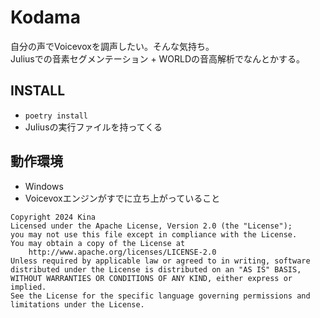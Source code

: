 # Kodama
自分の声でVoicevoxを調声したい。そんな気持ち。  
Juliusでの音素セグメンテーション + WORLDの音高解析でなんとかする。

## INSTALL
* ``poetry install``
* Juliusの実行ファイルを持ってくる

## 動作環境
* Windows
* Voicevoxエンジンがすでに立ち上がっていること

```
Copyright 2024 Kina
Licensed under the Apache License, Version 2.0 (the "License");
you may not use this file except in compliance with the License.
You may obtain a copy of the License at
    http://www.apache.org/licenses/LICENSE-2.0
Unless required by applicable law or agreed to in writing, software
distributed under the License is distributed on an "AS IS" BASIS,
WITHOUT WARRANTIES OR CONDITIONS OF ANY KIND, either express or implied.
See the License for the specific language governing permissions and
limitations under the License.
```